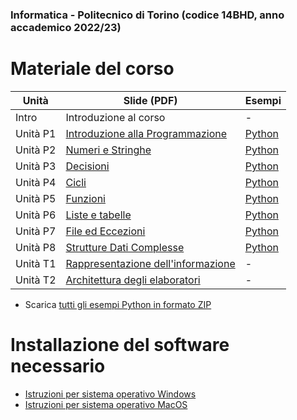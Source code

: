 ### Informatica - Politecnico di Torino (codice 14BHD, anno accademico 2022/23)

# Materiale del corso


| Unità    | Slide (PDF)                                                                   | Esempi         |
|----------|-------------------------------------------------------------------------------|----------------|
| Intro    | Introduzione al corso                                                         | -              |
| Unità P1 | [Introduzione alla Programmazione](./P1-La_Programmazione.pdf?raw=true)       | [Python](./P1) |
| Unità P2 | [Numeri e Stringhe](./P2-Numeri_e_stringhe.pdf?raw=true)                      | [Python](./P2) |
| Unità P3 | [Decisioni](./P3-Decisioni.pdf?raw=true)                                      | [Python](./P3) |
| Unità P4 | [Cicli](./P4-Cicli.pdf?raw=true)                                              | [Python](./P4) |
| Unità P5 | [Funzioni](./P5-Funzioni.pdf?raw=true)                                        | [Python](./P5) |
| Unità P6 | [Liste e tabelle](./P6-Liste_e_Tabelle.pdf?raw=true)                          | [Python](./P6) |
| Unità P7 | [File ed Eccezioni](./P7-File_e_Eccezioni.pdf?raw=true)                       | [Python](./P7) |
| Unità P8 | [Strutture Dati Complesse](./P8-Strutture_dati_complesse.pdf?raw=true)        | [Python](./P8) |
| Unità T1 | [Rappresentazione dell'informazione](./T1-Rappresentazione_dati.pdf?raw=true) | -              |
| Unità T2 | [Architettura degli elaboratori](./T2-Architettura.pdf?raw=true)              | -              |


- Scarica [tutti gli esempi Python in formato ZIP](./Esempi.zip?raw=true)

# Installazione del software necessario

 * [Istruzioni per sistema operativo Windows](./Istruzioni/istruzioni%20installazione%20ITA-Win%202022-23.pdf)
 * [Istruzioni per sistema operativo MacOS](./Istruzioni/istruzioni%20installazione%20ITA-Mac%202020-21.pdf)